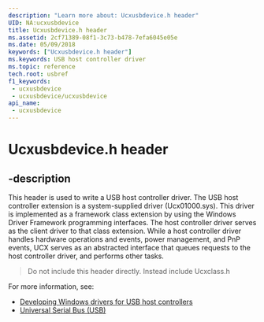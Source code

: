```yaml
---
description: "Learn more about: Ucxusbdevice.h header"
UID: NA:ucxusbdevice
title: Ucxusbdevice.h header
ms.assetid: 2cf71389-08f1-3c73-b478-7efa6045e05e
ms.date: 05/09/2018
keywords: ["Ucxusbdevice.h header"]
ms.keywords: USB host controller driver
ms.topic: reference
tech.root: usbref
f1_keywords:
 - ucxusbdevice
 - ucxusbdevice/ucxusbdevice
api_name:
 - ucxusbdevice
---
```


# Ucxusbdevice.h header


## -description

This header is used to write a USB host controller driver. The USB host controller extension is a system-supplied driver (Ucx01000.sys). This driver is implemented as a framework class extension by using the Windows Driver Framework programming interfaces. The host controller driver serves as the client driver to that class extension. While a host controller driver handles hardware operations and events, power management, and PnP events, UCX serves as an abstracted interface that queues requests to the host controller driver, and performs other tasks.

> Do not include this header directly. Instead include Ucxclass.h

For more information, see:

- [Developing Windows drivers for USB host controllers](/windows-hardware/drivers/usbcon/developing-windows-drivers-for-usb-host-controllers)
- [Universal Serial Bus (USB)](../_usbref/index.md)

